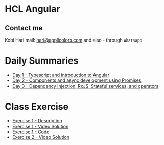 # HCL Angular
## Contact me
Kobi Hari
mail: hari@applicolors.com
and also - through `Whatsapp`

# Daily Summaries
* [Day 1 - Typescript and introduction to Angular](https://github.com/kobi2294/Course-032020-HCL-Angular/wiki/Day-1---Typescript-and-introduction-to-Angular)
* [Day 2 - Components and async development using Promises](https://github.com/kobi2294/Course-032020-HCL-Angular/wiki/Day-2-Components-and-Promises)
* [Day 3 - Dependency Injection, RxJS, Stateful services, and operators](https://github.com/kobi2294/Course-032020-HCL-Angular/wiki/Day-3-Dependency-Injection-and-RxJS)

# Class Exercise
* [Exercise 1 - Description](https://www.dropbox.com/s/rkhx8ge3lj5um6t/Description.pptx?dl=0)
* [Exercise 1 - Video Solution](https://www.dropbox.com/s/8ybqibl7geul9bm/Solution.mp4?dl=0)
* [Exercise 1 - Code](https://github.com/kobi2294/Course-032020-HCL-Angular/tree/master/Day%2002/pop-quiz-ex1)
* [Exercise 2 - Video Solution](https://www.dropbox.com/s/n9502wwpvlmrgbr/reactive%20pop%20quiz%20solution.mp4?dl=0)
